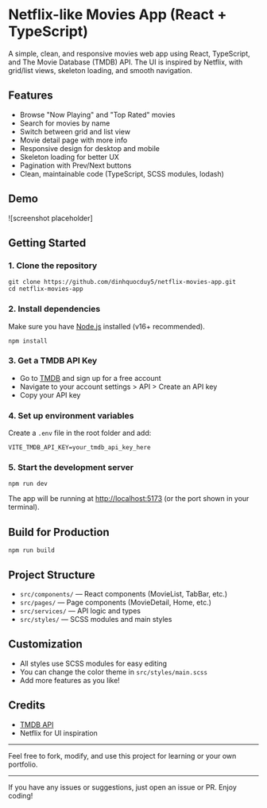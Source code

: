 
# Netflix-like Movies App (React + TypeScript)

A simple, clean, and responsive movies web app using React, TypeScript, and The Movie Database (TMDB) API. The UI is inspired by Netflix, with grid/list views, skeleton loading, and smooth navigation.

## Features

- Browse "Now Playing" and "Top Rated" movies
- Search for movies by name
- Switch between grid and list view
- Movie detail page with more info
- Responsive design for desktop and mobile
- Skeleton loading for better UX
- Pagination with Prev/Next buttons
- Clean, maintainable code (TypeScript, SCSS modules, lodash)

## Demo

![screenshot placeholder]

## Getting Started

### 1. Clone the repository

```
git clone https://github.com/dinhquocduy5/netflix-movies-app.git
cd netflix-movies-app
```

### 2. Install dependencies

Make sure you have [Node.js](https://nodejs.org/) installed (v16+ recommended).

```
npm install
```

### 3. Get a TMDB API Key

- Go to [TMDB](https://www.themoviedb.org/) and sign up for a free account
- Navigate to your account settings > API > Create an API key
- Copy your API key

### 4. Set up environment variables

Create a `.env` file in the root folder and add:

```
VITE_TMDB_API_KEY=your_tmdb_api_key_here
```

### 5. Start the development server

```
npm run dev
```

The app will be running at [http://localhost:5173](http://localhost:5173) (or the port shown in your terminal).

## Build for Production

```
npm run build
```

## Project Structure

- `src/components/` — React components (MovieList, TabBar, etc.)
- `src/pages/` — Page components (MovieDetail, Home, etc.)
- `src/services/` — API logic and types
- `src/styles/` — SCSS modules and main styles

## Customization

- All styles use SCSS modules for easy editing
- You can change the color theme in `src/styles/main.scss`
- Add more features as you like!

## Credits

- [TMDB API](https://www.themoviedb.org/documentation/api)
- Netflix for UI inspiration

---

Feel free to fork, modify, and use this project for learning or your own portfolio.

---

If you have any issues or suggestions, just open an issue or PR. Enjoy coding!
